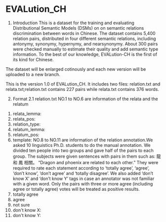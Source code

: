 # EVALution_CH
1. Introduction
  This is a dataset for the training and evaluating Distributional Semantic Models (DSMs) on on semantic relations discrimination between words in Chinese. The dataset contains 5,400 relation pairs, distributed in four different semantic relations, including antonymy, synonymy, hypernymy, and nearsynonymy. About 300 pairs were checked manually to estimate their quality and add semantic type information. To the best of our knowledge, EVALution-CH is the first of its kind for Chinese.

  The dataset will be enlarged cotinously and each new version will be uploaded to a new branch.

  This is the version 1.0 of EVALution_CH. It includes two files: relation.txt and relata.txt;relation.txt contains 227 pairs while relata.txt contains 376 words.

2. Format
2.1 relation.txt
  NO.1 to NO.6 are information of the relata and the relatum
1) relata_lemma:
2) relata_pos:
3) relation_type:
4) relatum_lemma:
5) relatum_pos:
6) template:
  NO.8 to NO.11 are information of the relation annotation.We asked 10 linguistics Ph.D. students to do the manual annotation.
We divided ten people into two groups and gave half of the pairs to each group. The subjects were given sentences with pairs in them such as:
  龍 和 鳳 相關。
  “Dragon and phoenix are related to each other.”
  They were required to rate each statement according to ‘totally agree’, ‘agree’, ‘don’t know’, ‘don’t agree’ and ‘totally disagree’. We also added ‘don’t know X’ and ‘don’t know Y’ tags in case an annotator was not familiar with a given word. Only the pairs with three or more agree (including agree or totally agree) votes will be treated as positive results.
7) totally agree
8) agree
9) not sure
10) don't know X:
11) don't know Y:






